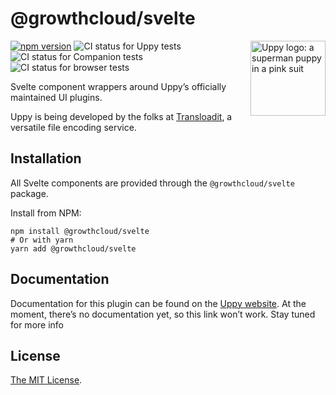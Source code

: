 # @growthcloud/svelte

<img src="https://uppy.io/images/logos/uppy-dog-head-arrow.svg" width="120" alt="Uppy logo: a superman puppy in a pink suit" align="right">

[![npm version](https://img.shields.io/npm/v/@growthcloud/svelte.svg?style=flat-square)](https://www.npmjs.com/package/@growthcloud/svelte)
![CI status for Uppy tests](https://github.com/goemerge/uppy/workflows/Tests/badge.svg)
![CI status for Companion tests](https://github.com/goemerge/uppy/workflows/Companion/badge.svg)
![CI status for browser tests](https://github.com/goemerge/uppy/workflows/End-to-end%20tests/badge.svg)

Svelte component wrappers around Uppy’s officially maintained UI plugins.

Uppy is being developed by the folks at [Transloadit](https://transloadit.com), a versatile file encoding service.

## Installation

All Svelte components are provided through the `@growthcloud/svelte` package.

Install from NPM:

```shell
npm install @growthcloud/svelte
# Or with yarn
yarn add @growthcloud/svelte
```

## Documentation

Documentation for this plugin can be found on the [Uppy website](https://uppy.io/docs/svelte). At the moment, there’s no documentation yet, so this link won’t work. Stay tuned for more info

## License

[The MIT License](./LICENSE).
